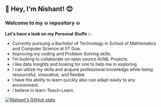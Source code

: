 ## 👋 Hey, I'm Nishant! 😊
### Welcome to my 💥 repository 💥

**Let's have a look on my Personal Stuffs :-**
- Currently pursuing a Bachelor of Technology in School of Mathematics and Computer Science at IIT Goa.
- Improving my coding and Problem-Solving skills.
- I’m looking to collaborate on open source AI/ML Projects.
- I like data Insights and looking for one to help me in exploring.
- I can utilize my skills and acquire professional knowledge while being resourceful, innovative, and flexible. 
- I have the ability to learn quickly also can adapt easily to any environment.
- I believe in learn-Teach-Learn.

[![Nishant's GitHub stats](https://github-readme-stats.vercel.app/api?username=NkOffiCiAL07&show_icons=true&theme=radical)](https://github.com/NkOffiCiAL07/github-readme-stats)
